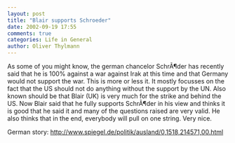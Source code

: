 ```yaml
---
layout: post
title: "Blair supports Schroeder"
date: 2002-09-19 17:55
comments: true
categories: Life in General
author: Oliver Thylmann
---
```



As some of you might know, the german chancelor SchrÃ¶der has recently said that he is 100% against a war against Irak at this time and that Germany would not support the war. This is more or less it. It mostly focusses on the fact that the US should not do anything without the support by the UN. Also known should be that Blair (UK) is very much for the strike and behind the US. Now Blair said that he fully supports SchrÃ¶der in his view and thinks it is good that he said it and many of the questions raised are very valid. He also thinks that in the end, everybody will pull on one string. Very nice. 

German story: http://www.spiegel.de/politik/ausland/0,1518,214571,00.html



